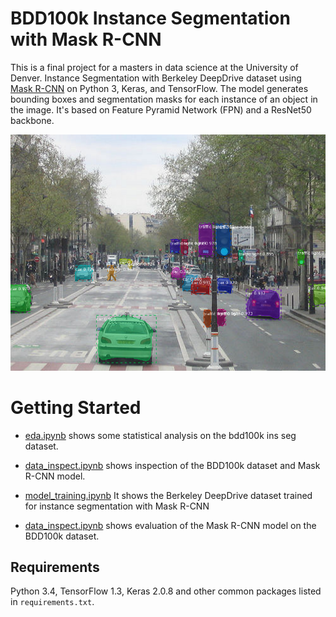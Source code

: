 # BDD100k Instance Segmentation with Mask R-CNN

This is a final project for a masters in data science at the University of Denver. Instance Segmentation with Berkeley DeepDrive dataset using [Mask R-CNN](https://arxiv.org/abs/1703.06870) on Python 3, Keras, and TensorFlow. The model generates bounding boxes and segmentation masks for each instance of an object in the image. It's based on Feature Pyramid Network (FPN) and a ResNet50 backbone.

![Instance Segmentation Sample](assets/street.png)

# Getting Started
* [eda.ipynb](samples/bdd100k/1._Exploratory_Data_Analysis.ipynb) shows some statistical analysis on the bdd100k ins seg dataset. 

* [data_inspect.ipynb](samples/bdd100k/2._Data_Inspection.ipynb) shows inspection of the BDD100k dataset and Mask R-CNN model. 

* [model_training.ipynb](samples/bd100k/3._Model_Training.ipynb) It shows the Berkeley DeepDrive dataset trained for instance segmentation with Mask R-CNN

* [data_inspect.ipynb](samples/bdd100k/4._Model_Evaluation.ipynb) shows evaluation of the Mask R-CNN model on the BDD100k dataset.

## Requirements
Python 3.4, TensorFlow 1.3, Keras 2.0.8 and other common packages listed in `requirements.txt`.









